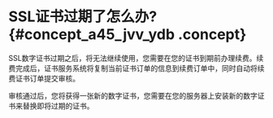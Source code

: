 # SSL证书过期了怎么办? {#concept_a45_jvv_ydb .concept}

SSL数字证书过期之后，将无法继续使用，您需要在您的证书到期前办理续费。续费完成后，证书服务系统将复制当前证书订单的信息到续费订单中，同时自动将续费证书订单提交审核。

审核通过后，您将获得一张新的数字证书，您需要在您的服务器上安装新的数字证书来替换即将过期的证书。

